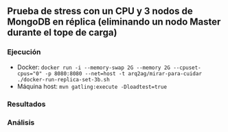 ## Prueba de stress con un CPU y 3 nodos de MongoDB en réplica (eliminando un nodo Master durante el tope de carga)

### Ejecución

* Docker: `docker run -i --memory-swap 2G --memory 2G --cpuset-cpus="0" -p 8080:8080 --net=host -t arq2ag/mirar-para-cuidar ./docker-run-replica-set-3b.sh`
* Máquina host: `mvn gatling:execute -Dloadtest=true`

### Resultados

### Análisis
